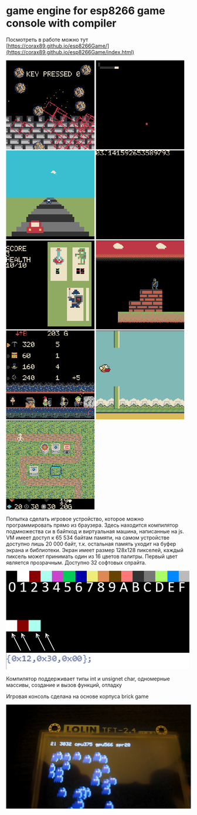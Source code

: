 # game engine for esp8266 game console with compiler

Посмотреть в работе можно тут [https://corax89.github.io/esp8266Game/](https://corax89.github.io/esp8266Game/index.html)

![test collision](/img/collision.gif) ![snake](/img/snake.gif) ![race](/img/race.gif) ![pi](/img/pi.gif) ![rpg](/img/rpg.gif) ![tile](/img/tile.gif)
 ![clicker](/img/clicker.gif) ![flappybird](/img/flappybird.gif) ![towerdefence](/img/towerdef.gif)

Попытка сделать игровое устройство, которое можно программировать прямо из браузера. Здесь находится компилятор подмножества си в байткод и виртуальная машина, написанные на js.
VM имеет доступ к 65 534 байтам памяти, на самом устройстве доступно лишь 20 000 байт, т.к. остальная память уходит на буфер экрана и библиотеки.
Экран имеет размер 128x128 пикселей, каждый пиксель может принимать один из 16 цветов палитры. Первый цвет является прозрачным. Доступно 32 софтовых спрайта. 

![палитра](/img/IMG_0001_2.png)

Компилятор поддерживает типы int и unsignet char, одномерные массивы, создание и вызов функций, отладку

Игровая консоль сделана на основе корпуса brick game

![esp8266 game console](/img/IMG_0001_1.jpg)


